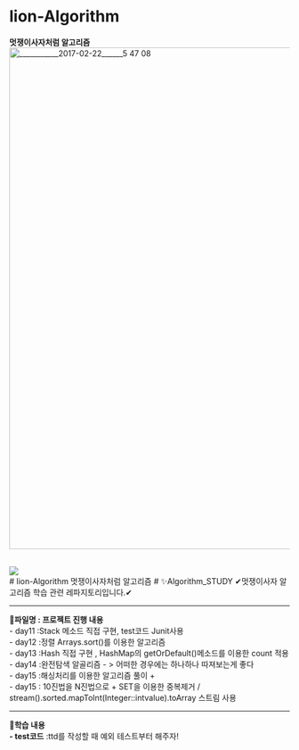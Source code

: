# lion-Algorithm
**멋쟁이사자처럼 알고리즘**
<img width="900" alt="___________2017-02-22______5 47 08" src="https://user-images.githubusercontent.com/104709432/198947114-5f7b3711-53b9-415c-9f38-f95072dc1cd4.png">

<br>
<img src="https://img.shields.io/badge/Java-E34F26?style=flat&logo=Java&logoColor=white"/></a>

<br>
# lion-Algorithm
멋쟁이사자처럼 알고리즘
# ✨Algorithm_STUDY
✔멋쟁이사자 알고리즘 학습 관련 레파지토리입니다.✔
<hr>
<b>📝파일명 : 프로젝트 진행 내용</b><br>
- day11 :Stack 메소드 직접 구현, test코드 Junit사용 <br>
- day12 :정렬 Arrays.sort()를 이용한 알고리즘 <br>
- day13 :Hash 직접 구현 , HashMap의 getOrDefault()메소드를 이용한 count 적용<br>
- day14 :완전탐색 알골리즘 - > 어떠한 경우에는 하나하나 따져보는게 좋다<br>
- day15 :해싱처리를 이용한 알고리즘 풀이 + <br>
- day15 : 10진법을 N진법으로 + SET을 이용한 중복제거 / stream().sorted.mapToInt(Integer::intvalue).toArray 스트림 사용 <br>
<hr>
<b>🎈학습 내용</b><br>
<b>- test코드</b> :ttd를 작성할 때 예외 테스트부터 해주자!<br>


